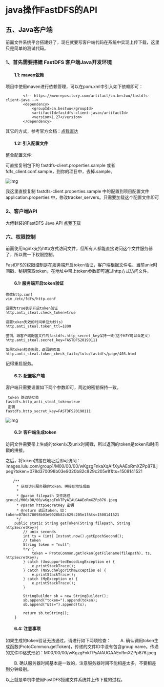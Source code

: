 # java操作FastDFS的API



## 五、Java客户端

前面文件系统平台搭建好了，现在就要写客户端代码在系统中实现上传下载，这里只是简单的测试代码。

### 1、首先需要搭建 FastDFS 客户端Java开发环境

#### 　　1.1: maven依赖

项目中使用maven进行依赖管理，可以在pom.xml中引入如下依赖即可：

```
        <!-- https://mvnrepository.com/artifact/cn.bestwu/fastdfs-client-java -->
        <dependency>
            <groupId>cn.bestwu</groupId>
            <artifactId>fastdfs-client-java</artifactId>
            <version>1.27</version>
        </dependency>
```

 

其它的方式，参考官方文档：[点我直达](https://github.com/happyfish100/fastdfs-client-java)

#### 　　1.2: 引入配置文件

 整合配置文件:

可直接复制包下的 fastdfs-client.properties.sample 或者 fdfs_client.conf.sample，到你的项目中，去掉.sample。

![img](https://img2018.cnblogs.com/blog/1399677/201901/1399677-20190111175956143-1379951207.png)

我这里直接复制 fastdfs-client.properties.sample 中的配置到项目配置文件 application.properties 中，修改tracker_servers。只需要加载这个配置文件即可

### 2、客户端API

大佬封装的FastDFS Java API [点我下载](https://pan.baidu.com/s/1nixJ3CNmAzaEdaTBu7ORcg) 

 

### 六、权限控制

前面使用nginx支持http方式访问文件，但所有人都能直接访问这个文件服务器了，所以做一下权限控制。

FastDFS的权限控制是在服务端开启token验证，客户端根据文件名、当前unix时间戳、秘钥获取token，在地址中带上token参数即可通过http方式访问文件。

#### 　　6.1: 服务端开启token验证

```
修改http.conf
vim /etc/fdfs/http.conf

设置为true表示开启token验证
http.anti_steal.check_token=true

设置token失效的时间单位为秒(s)
http.anti_steal.token_ttl=1800

密钥，跟客户端配置文件的fastdfs.http_secret_key保持一致(这个KEY可以自定义)
http.anti_steal.secret_key=FASTDFS20190111

如果token检查失败，返回的页面
http.anti_steal.token_check_fail=/lulu/fastdfs/page/403.html
```

记得重启服务。

#### 　　6.2: 配置客户端

客户端只需要设置如下两个参数即可，两边的密钥保持一致。

```
 token 防盗链功能
fastdfs.http_anti_steal_token=true
 密钥
fastdfs.http_secret_key=FASTDFS20190111
```

 

![img](https://img2018.cnblogs.com/blog/1399677/201901/1399677-20190111180136012-1519250922.png)

#### 　　6.3: 客户端生成token

访问文件需要带上生成的token以及unix时间戳，所以返回的token是token和时间戳的拼接。

之后，将token拼接在地址后即可访问：images.lulu.com/group1/M00/00/00/wKgzgFnkaXqAIfXyAAEoRmXZPp878.jpeg?token=078d370098b03e9020b82c829c205e1f&ts=1508141521

```
　　/**
     * 获取访问服务器的token，拼接到地址后面
     *
     * @param filepath 文件路径 group1/M00/00/00/wKgzgFnkTPyAIAUGAAEoRmXZPp876.jpeg
     * @param httpSecretKey 密钥
     * @return 返回token，如： token=078d370098b03e9020b82c829c205e1f&ts=1508141521
     */
    public static String getToken(String filepath, String httpSecretKey){
        // unix seconds
        int ts = (int) Instant.now().getEpochSecond();
        // token
        String token = "null";
        try {
            token = ProtoCommon.getToken(getFilename(filepath), ts, httpSecretKey);
        } catch (UnsupportedEncodingException e) {
            e.printStackTrace();
        } catch (NoSuchAlgorithmException e) {
            e.printStackTrace();
        } catch (MyException e) {
            e.printStackTrace();
        }

        StringBuilder sb = new StringBuilder();
        sb.append("token=").append(token);
        sb.append("&ts=").append(ts);

        return sb.toString();
    }
```

 

#### 　　6.4: 注意事项

如果生成的token验证无法通过，请进行如下两项检查：
　　A. 确认调用token生成函数(ProtoCommon.getToken)，传递的文件ID中没有包含group name。传递的文件ID格式形如：M00/00/00/wKgzgFnkTPyAIAUGAAEoRmXZPp876.jpeg

　　B. 确认服务器时间基本是一致的，注意服务器时间不能相差太多，不要相差到分钟级别。

以上就是单机中使用FastDFS搭建文件系统并上传下载的过程。